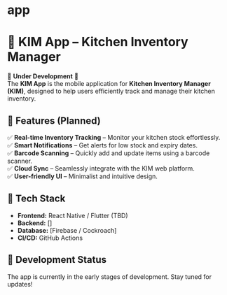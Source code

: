# app
# 📱 KIM App – Kitchen Inventory Manager  

🚧 **Under Development** 🚧  
The **KIM App** is the mobile application for **Kitchen Inventory Manager (KIM)**, designed to help users efficiently track and manage their kitchen inventory.  

## 📌 Features (Planned)  
✅ **Real-time Inventory Tracking** – Monitor your kitchen stock effortlessly.  
✅ **Smart Notifications** – Get alerts for low stock and expiry dates.  
✅ **Barcode Scanning** – Quickly add and update items using a barcode scanner.  
✅ **Cloud Sync** – Seamlessly integrate with the KIM web platform.  
✅ **User-friendly UI** – Minimalist and intuitive design.  

## 🔧 Tech Stack  
- **Frontend:** React Native / Flutter (TBD)  
- **Backend:** []  
- **Database:** [Firebase / Cockroach]  
- **CI/CD:** GitHub Actions  

## 🚀 Development Status  
The app is currently in the early stages of development. Stay tuned for updates!
